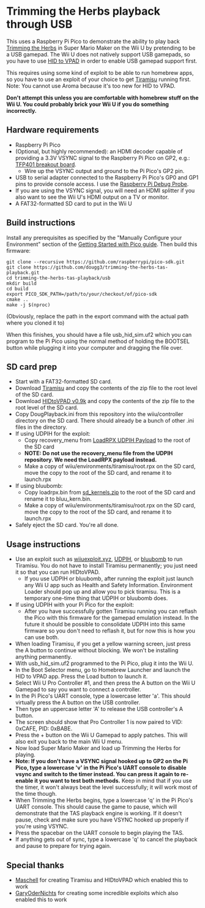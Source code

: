 # Trimming the Herbs playback through USB

This uses a Raspberry Pi Pico to demonstrate the ability to play back [Trimming the Herbs](https://www.youtube.com/watch?v=siz4oB4CGKo) in Super Mario Maker on the Wii U by pretending to be a USB gamepad. The Wii U does not natively support USB gamepads, so you have to use [HID to VPAD](https://github.com/Maschell/hid_to_vpad) in order to enable USB gamepad support first.

This requires using some kind of exploit to be able to run homebrew apps, so you have to use an exploit of your choice to get [Tiramisu](https://tiramisu.foryour.cafe/) running first. Note: You cannot use Aroma because it's too new for HID to VPAD.

**Don't attempt this unless you are comfortable with homebrew stuff on the Wii U. You could probably brick your Wii U if you do something incorrectly.**

## Hardware requirements

- Raspberry Pi Pico
- (Optional, but highly recommended): an HDMI decoder capable of providing a 3.3V VSYNC signal to the Raspberry Pi Pico on GP2, e.g.: [TFP401 breakout board](https://www.adafruit.com/product/2218).
  - Wire up the VSYNC output and ground to the Pi Pico's GP2 pin.
- USB to serial adapter connected to the Raspberry Pi Pico's GP0 and GP1 pins to provide console access. I use the [Raspberry Pi Debug Probe](https://www.raspberrypi.com/products/debug-probe/).
- If you are using the VSYNC signal, you will need an HDMI splitter if you also want to see the Wii U's HDMI output on a TV or monitor.
- A FAT32-formatted SD card to put in the Wii U

## Build instructions

Install any prerequisites as specified by the "Manually Configure your Environment" section of the [Getting Started with Pico guide](https://datasheets.raspberrypi.com/pico/getting-started-with-pico.pdf). Then build this firmware:

```
git clone --recursive https://github.com/raspberrypi/pico-sdk.git
git clone https://github.com/dougg3/trimming-the-herbs-tas-playback.git
cd trimming-the-herbs-tas-playback/usb
mkdir build
cd build
export PICO_SDK_PATH=/path/to/your/checkout/of/pico-sdk
cmake ..
make -j $(nproc)
```

(Obviously, replace the path in the export command with the actual path where you cloned it to)

When this finishes, you should have a file usb_hid_sim.uf2 which you can program to the Pi Pico using the normal method of holding the BOOTSEL button while plugging it into your computer and dragging the file over.

## SD card prep

- Start with a FAT32-formatted SD card.
- Download [Tiramisu](https://tiramisu.foryour.cafe/) and copy the contents of the zip file to the root level of the SD card.
- Download [HIDtoVPAD v0.9k](https://github.com/Maschell/hid_to_vpad/releases/tag/v0.9k) and copy the contents of the zip file to the root level of the SD card.
- Copy DougPlayback.ini from this repository into the wiiu/controller directory on the SD card. There should already be a bunch of other .ini files in the directory.
- If using UDPIH for the exploit:
  - Copy recovery_menu from [LoadRPX UDPIH Payload](https://hacksguidewiki.sfo3.digitaloceanspaces.com/hacksguidewiki/Recovery_menu.zip) to the root of the SD card
  - **NOTE: Do not use the recovery_menu file from the UDPIH repository. We need the LoadRPX payload instead.**
  - Make a copy of wiiu/environments/tiramisu/root.rpx on the SD card, move the copy to the root of the SD card, and rename it to launch.rpx
- If using bluubomb:
  - Copy loadrpx.bin from [sd_kernels.zip](https://github.com/GaryOderNichts/bluubomb/releases/tag/v5) to the root of the SD card and rename it to bluu_kern.bin.
  - Make a copy of wiiu/environments/tiramisu/root.rpx on the SD card, move the copy to the root of the SD card, and rename it to launch.rpx
- Safely eject the SD card. You're all done.

## Usage instructions

- Use an exploit such as [wiiuexploit.xyz](http://wiiuexploit.xyz), [UDPIH](https://github.com/GaryOderNichts/udpih), or [bluubomb](https://github.com/GaryOderNichts/bluubomb) to run Tiramisu. You do not have to install Tiramisu permanently; you just need it so that you can run HIDtoVPAD.
  - If you use UDPIH or bluubomb, after running the exploit just launch any Wii U app such as Health and Safety Information. Environment Loader should pop up and allow you to pick tiramisu. This is a temporary one-time thing that UDPIH or bluubomb does.
- If using UDPIH with your Pi Pico for the exploit:
  - After you have successfully gotten Tiramisu running you can reflash the Pico with this firmware for the gamepad emulation instead. In the future it should be possible to consolidate UDPIH into this same firmware so you don't need to reflash it, but for now this is how you can use both.
- When loading Tiramisu, if you get a yellow warning screen, just press the A button to continue without blocking. We won't be installing anything permanently.
- With usb_hid_sim.uf2 programmed to the Pi Pico, plug it into the Wii U.
- In the Boot Selector menu, go to Homebrew Launcher and launch the HID to VPAD app. Press the Load button to launch it.
- Select Wii U Pro Controller #1, and then press the A button on the Wii U Gamepad to say you want to connect a controller.
- In the Pi Pico's UART console, type a lowercase letter 'a'. This should virtually press the A button on the USB controller.
- Then type an uppercase letter 'A' to release the USB controller's A button.
- The screen should show that Pro Controller 1 is now paired to VID: 0xCAFE, PID: 0xBABE.
- Press the + button on the Wii U Gamepad to apply patches. This will also exit you back to the main Wii U menu.
- Now load Super Mario Maker and load up Trimming the Herbs for playing.
- **Note: If you don't have a VSYNC signal hooked up to GP2 on the Pi Pico, type a lowercase 'v' in the Pi Pico's UART console to disable vsync and switch to the timer instead. You can press it again to re-enable it you want to test both methods.** Keep in mind that if you use the timer, it won't always beat the level successfully; it will work most of the time though.
- When Trimming the Herbs begins, type a lowercase 'q' in the Pi Pico's UART console. This should cause the game to pause, which will demonstrate that the TAS playback engine is working. If it doesn't pause, check and make sure you have VSYNC hooked up properly if you're using VSYNC.
- Press the spacebar on the UART console to begin playing the TAS.
- If anything gets out of sync, type a lowercase 'q' to cancel the playback and pause to prepare for trying again.

## Special thanks

- [Maschell](https://github.com/Maschell) for creating Tiramisu and HIDtoVPAD which enabled this to work
- [GaryOderNichts](https://github.com/GaryOderNichts) for creating some incredible exploits which also enabled this to work
